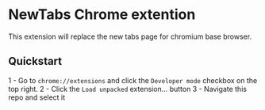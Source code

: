 # NewTabs Chrome extention

This extension will replace the new tabs page for chromium base browser.

## Quickstart

1 - Go to `chrome://extensions` and click the `Developer mode` checkbox on the top right.
2 - Click the `Load unpacked` extension… button
3 - Navigate this repo and select it
